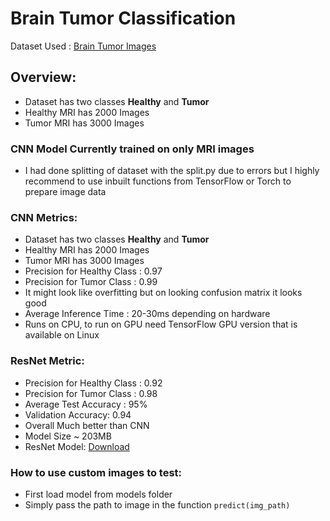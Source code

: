 # Brain Tumor Classification

Dataset Used : [Brain Tumor Images](https://www.kaggle.com/datasets/murtozalikhon/brain-tumor-multimodal-image-ct-and-mri)

## Overview:
 - Dataset has two classes **Healthy** and **Tumor**
 - Healthy MRI has 2000 Images
 - Tumor MRI has 3000 Images

### CNN Model Currently trained on only MRI images
 - I had done splitting of dataset with the split.py due to errors but I highly recommend to use inbuilt functions from TensorFlow or Torch to prepare image data


### CNN Metrics:
 - Dataset has two classes **Healthy** and **Tumor**
 - Healthy MRI has 2000 Images
 - Tumor MRI has 3000 Images
 - Precision for Healthy Class : 0.97
 - Precision for Tumor Class : 0.99 
 - It might look like overfitting but on looking confusion matrix it looks good
 - Average Inference Time : 20-30ms depending on hardware
 - Runs on CPU, to run on GPU need TensorFlow GPU version that is available on Linux

 ### ResNet Metric:
 - Precision for Healthy Class : 0.92
 - Precision for Tumor Class : 0.98 
 - Average Test Accuracy : 95%
 - Validation Accuracy: 0.94
 - Overall Much better than CNN
 - Model Size ~ 203MB
 - ResNet Model: [Download](https://drive.google.com/file/d/1d3RNUViKOgNtoirVpXupwx348e_c4bDP/view?usp=sharing)

### How to use custom images to test:
 - First load model from models folder
 - Simply pass the path to image in the function `predict(img_path)`
